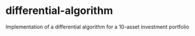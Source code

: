 # differential-algorithm
Implementation of a differential algorithm for a 10-asset investment portfolio
